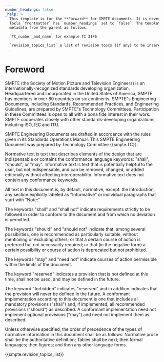 ```yaml
---
number_headings: false
_help: >
  This template is for the **Forward** for SMPTE documents. It is never numbered so the
  locla `frontmatter` has `number_headings` set to `false`. The template inherits other
  metadata from the parent as follows.

  `TC_number_and_name` for example TC 31FS

  `revision_topics_list` a list of revision topcs (if any) to be insereted as markdown text
---
```

# Foreword

SMPTE (the Society of Motion Picture and Television Engineers) is an internationally-recognized standards developing organization. Headquartered and incorporated in the United States of America, SMPTE has members in over 80 countries on six continents. SMPTE"s Engineering Documents, including Standards, Recommended Practices, and Engineering Guidelines, are prepared by SMPTE"s Technology Committees.  Participation in these Committees is open to all with a bona fide interest in their work. SMPTE cooperates closely with other standards-developing organizations, including ISO, IEC and ITU.

SMPTE Engineering Documents are drafted in accordance with the rules given in its Standards Operations Manual. This SMPTE Engineering Document was prepared by Technology Committee
 {{smpte.TC}}.

Normative text is text that describes elements of the design that are indispensable or contains the conformance language keywords: "shall", "should", or "may". Informative text is text that is potentially helpful to the user, but not indispensable, and can be removed, changed, or added editorially without affecting interoperability. Informative text does not contain any conformance keywords.

All text in this document is, by default, normative, except: the Introduction, any section explicitly labeled as "Informative" or individual paragraphs that start with "Note:"

The keywords "shall" and "shall not" indicate requirements strictly to be followed in order to conform to the document and from which no deviation is permitted.

The keywords "should" and "should not" indicate that, among several possibilities, one is recommended as particularly suitable, without mentioning or excluding others; or that a certain course of action is preferred but not necessarily required; or that (in the negative form) a certain possibility or course of action is deprecated but not prohibited.

The keywords "may" and "need not" indicate courses of action permissible within the limits of the document.

The keyword "reserved" indicates a provision that is not defined at this time, shall not be used, and may be defined in the future.

The keyword "forbidden" indicates "reserved" and in addition indicates that the provision will never be defined in the future.
A conformant implementation according to this document is one that includes all mandatory provisions ("shall") and, if implemented, all recommended provisions ("should") as described. A conformant implementation need not implement optional provisions ("may") and need not implement them as described.

Unless otherwise specified, the order of precedence of the types of normative information in this document shall be as follows:  Normative prose shall be the authoritative definition; Tables shall be next; then formal languages; then figures; and then any other language forms.

{{smpte.revision_topics_list}}
